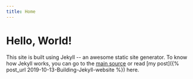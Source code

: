```yaml
---
title: Home
---
```


# Hello, World!

This site is built using Jekyll -- an awesome static site generator. To know how Jekyll works, you can go to the [main source](https://jekyllrb.com/docs/) or read [my post]({% post_url 2019-10-13-Building-Jekyll-website %}) here.
